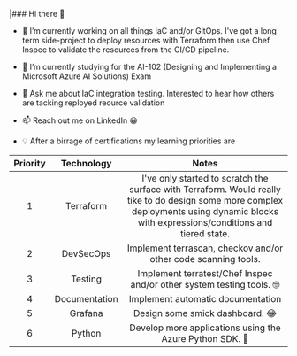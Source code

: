 |### Hi there 👋

- 🔭 I’m currently working on all things IaC and/or GitOps. I've got a long term side-project to deploy resources with Terraform then use Chef Inspec to validate the resources from the CI/CD pipeline.

- :book: I’m currently studying for the AI-102 (Designing and Implementing a Microsoft Azure AI Solutions) Exam

- 💬 Ask me about IaC integration testing. Interested to hear how others are tacking reployed reource validation

- 📫 Reach out me on LinkedIn :grinning:

- :bulb: After a birrage of certifications my learning priorities are

| Priority      | Technology    | Notes  |
|:-------------:|:-------------:|:-----:|
| 1             | Terraform     |  I've only started to scratch the surface with Terraform. Would really tike to do design some more complex deployments using dynamic blocks with expressions/conditions and tiered state. |
| 2             | DevSecOps     |  Implement terrascan, checkov and/or other code scanning tools.  |
| 3             | Testing       |   Implement terratest/Chef Inspec and/or other system testing tools. 🤓 |
| 4             | Documentation  |   Implement automatic documentation |
| 5             | Grafana       |   Design some smick dashboard. 😂 |
| 6             | Python       |   Develop more applications using the Azure Python SDK. 🐍 |


<!--
**broberts23/broberts23** is a ✨ _special_ ✨ repository because its `README.md` (this file) appears on your GitHub profile.

Here are some ideas to get you started:

- 🔭 I’m currently working on ...
- 🌱 I’m currently learning ...
- 👯 I’m looking to collaborate on ...
- 🤔 I’m looking for help with ...
- 💬 Ask me about ...
- 📫 How to reach me: ...
- 😄 Pronouns: ...
- ⚡ Fun fact: ...
-->
